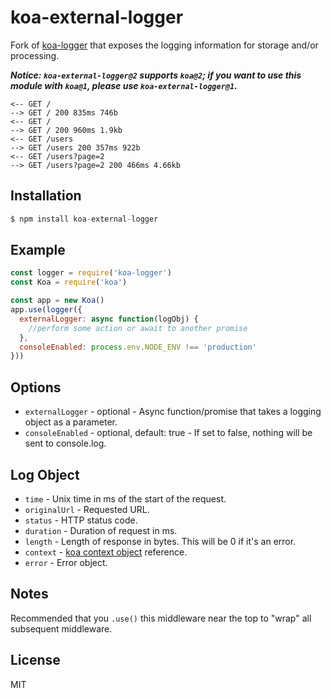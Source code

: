 
# koa-external-logger

Fork of [koa-logger](https://github.com/koajs/logger) that exposes the logging information for storage and/or processing.

___Notice: `koa-external-logger@2` supports `koa@2`; if you want to use this module with `koa@1`, please use `koa-external-logger@1`.___

```
<-- GET /
--> GET / 200 835ms 746b
<-- GET /
--> GET / 200 960ms 1.9kb
<-- GET /users
--> GET /users 200 357ms 922b
<-- GET /users?page=2
--> GET /users?page=2 200 466ms 4.66kb
```

## Installation

```js
$ npm install koa-external-logger
```

## Example

```js
const logger = require('koa-logger')
const Koa = require('koa')

const app = new Koa()
app.use(logger({
  externalLogger: async function(logObj) {
    //perform some action or await to another promise
  },
  consoleEnabled: process.env.NODE_ENV !== 'production'
}))
```

## Options

* `externalLogger` - optional - Async function/promise that takes a logging object as a parameter.
* `consoleEnabled` - optional, default: true - If set to false, nothing will be sent to console.log.

## Log Object

* `time` - Unix time in ms of the start of the request.
* `originalUrl` - Requested URL.
* `status` - HTTP status code.
* `duration` - Duration of request in ms.
* `length` - Length of response in bytes. This will be 0 if it's an error.
* `context` - [koa context object](https://github.com/koajs/koa/blob/master/docs/api/context.md) reference.
* `error` - Error object.

## Notes

  Recommended that you `.use()` this middleware near the top
  to "wrap" all subsequent middleware.

## License

  MIT
